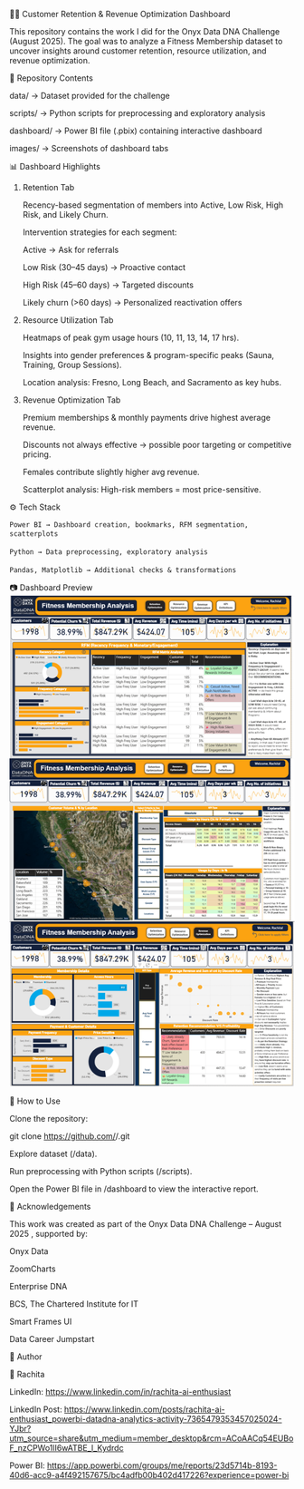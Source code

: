 🏋️‍♂️ Customer Retention & Revenue Optimization Dashboard

This repository contains the work I did for the Onyx Data DNA Challenge (August 2025).
The goal was to analyze a Fitness Membership dataset to uncover insights around customer retention, resource utilization, and revenue optimization.

📂 Repository Contents

data/ → Dataset provided for the challenge

scripts/ → Python scripts for preprocessing and exploratory analysis

dashboard/ → Power BI file (.pbix) containing interactive dashboard

images/ → Screenshots of dashboard tabs

📊 Dashboard Highlights
1. Retention Tab

    Recency-based segmentation of members into Active, Low Risk, High Risk, and Likely Churn.
    
    Intervention strategies for each segment:
    
    Active → Ask for referrals
    
    Low Risk (30–45 days) → Proactive contact
    
    High Risk (45–60 days) → Targeted discounts

    Likely churn (>60 days) → Personalized reactivation offers

2. Resource Utilization Tab

    Heatmaps of peak gym usage hours (10, 11, 13, 14, 17 hrs).
    
    Insights into gender preferences & program-specific peaks (Sauna, Training, Group Sessions).
    
    Location analysis: Fresno, Long Beach, and Sacramento as key hubs.

3. Revenue Optimization Tab

    Premium memberships & monthly payments drive highest average revenue.
    
    Discounts not always effective → possible poor targeting or competitive pricing.
    
    Females contribute slightly higher avg revenue.
    
    Scatterplot analysis: High-risk members = most price-sensitive.

⚙️ Tech Stack

    Power BI → Dashboard creation, bookmarks, RFM segmentation, scatterplots
    
    Python → Data preprocessing, exploratory analysis
    
    Pandas, Matplotlib → Additional checks & transformations

📷 Dashboard Preview ![Dashboard Preview](Fitness_Onyx_Challenge.png)

🚀 How to Use

Clone the repository:

git clone https://github.com/<your-username>/<repo-name>.git


Explore dataset (/data).

Run preprocessing with Python scripts (/scripts).

Open the Power BI file in /dashboard to view the interactive report.

🙏 Acknowledgements

This work was created as part of the Onyx Data DNA Challenge – August 2025
, supported by:

Onyx Data

ZoomCharts

Enterprise DNA

BCS, The Chartered Institute for IT

Smart Frames UI

Data Career Jumpstart



📌 Author

👤 Rachita

LinkedIn: https://www.linkedin.com/in/rachita-ai-enthusiast

LinkedIn Post: https://www.linkedin.com/posts/rachita-ai-enthusiast_powerbi-datadna-analytics-activity-7365479353457025024-YJbr?utm_source=share&utm_medium=member_desktop&rcm=ACoAACq54EUBoF_nzCPWo1lI6wATBE_l_Kydrdc

Power BI: https://app.powerbi.com/groups/me/reports/23d5714b-8193-40d6-acc9-a4f492157675/bc4adfb00b402d417226?experience=power-bi

